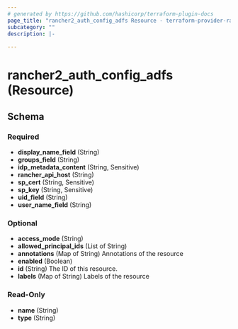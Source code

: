 ```yaml
---
# generated by https://github.com/hashicorp/terraform-plugin-docs
page_title: "rancher2_auth_config_adfs Resource - terraform-provider-rancher2"
subcategory: ""
description: |-
  
---
```


# rancher2_auth_config_adfs (Resource)





<!-- schema generated by tfplugindocs -->
## Schema

### Required

- **display_name_field** (String)
- **groups_field** (String)
- **idp_metadata_content** (String, Sensitive)
- **rancher_api_host** (String)
- **sp_cert** (String, Sensitive)
- **sp_key** (String, Sensitive)
- **uid_field** (String)
- **user_name_field** (String)

### Optional

- **access_mode** (String)
- **allowed_principal_ids** (List of String)
- **annotations** (Map of String) Annotations of the resource
- **enabled** (Boolean)
- **id** (String) The ID of this resource.
- **labels** (Map of String) Labels of the resource

### Read-Only

- **name** (String)
- **type** (String)



